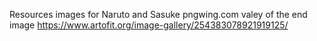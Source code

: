 Resources
images for Naruto and Sasuke pngwing.com
valey of the end image https://www.artofit.org/image-gallery/254383078921919125/
